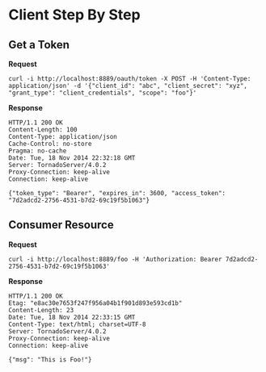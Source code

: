 Client Step By Step
===========

Get a Token
-------

**Request**
```
curl -i http://localhost:8889/oauth/token -X POST -H 'Content-Type: application/json' -d '{"client_id": "abc", "client_secret": "xyz", "grant_type": "client_credentials", "scope": "foo"}'
```

**Response**
```http
HTTP/1.1 200 OK
Content-Length: 100
Content-Type: application/json
Cache-Control: no-store
Pragma: no-cache
Date: Tue, 18 Nov 2014 22:32:18 GMT
Server: TornadoServer/4.0.2
Proxy-Connection: keep-alive
Connection: keep-alive

{"token_type": "Bearer", "expires_in": 3600, "access_token": "7d2adcd2-2756-4531-b7d2-69c19f5b1063"}
```

Consumer Resource
-------
**Request**

```
curl -i http://localhost:8889/foo -H 'Authorization: Bearer 7d2adcd2-2756-4531-b7d2-69c19f5b1063'
```

**Response**
```http
HTTP/1.1 200 OK
Etag: "e8ac30e7653f247f956a04b1f901d893e593cd1b"
Content-Length: 23
Date: Tue, 18 Nov 2014 22:33:15 GMT
Content-Type: text/html; charset=UTF-8
Server: TornadoServer/4.0.2
Proxy-Connection: keep-alive
Connection: keep-alive

{"msg": "This is Foo!"}
```
